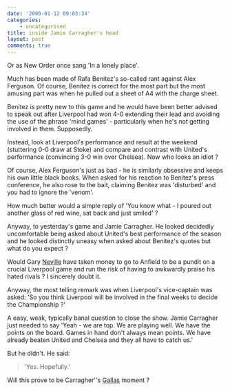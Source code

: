 ```yaml
---
date: '2009-01-12 09:03:34'
categories:
    - uncategorised
title: inside Jamie Carragher's head
layout: post
comments: true
---
```


Or as New Order once sang 'In a lonely place'.

Much has been made of Rafa Benitez's so-called rant against Alex
Ferguson. Of course, Benitez is correct for the most part but the most
amusing part was when he pulled out a sheet of A4 with the charge sheet.

Benitez is pretty new to this game and he would have been better advised
to speak out after Liverpool had won 4-0 extending their lead and
avoiding the use of the phrase 'mind games' - particularly when he's not
getting involved in them. Supposedly.

Instead, look at Liverpool's performance and result at the weekend
(stuttering 0-0 draw at Stoke) and compare and contrast with United's
performance (convincing 3-0 win over Chelsea). Now who looks an idiot ?

Of course, Alex Ferguson's just as bad - he is similarly obsessive and
keeps his own little black books. When asked for his reaction to
Benitez's press conference, he also rose to the bait, claiming Benitez
was 'disturbed' and you had to ignore the 'venom'.

How much better would a simple reply of 'You know what - I poured out
another glass of red wine, sat back and just smiled' ?

Anyway, to yesterday's game and Jamie Carragher. He looked decidedly
uncomfortable being asked about United's best performance of the season
and he looked distinctly uneasy when asked about Benitez's quotes but
what do you expect ?

Would Gary
[Neville](http://www.nbrightside.com/blog/2006/01/26/gary-neville-no-apology-whatsoever)
have taken money to go to Anfield to be a pundit on a crucial Liverpool
game and run the risk of having to awkwardly praise his hated rivals ? I
sincerely doubt it.

Anyway, the most telling remark was when Liverpool's vice-captain was
asked: 'So you think Liverpool will be involved in the final weeks to
decide the Championship ?'

A easy, weak, typically banal question to close the show. Jamie
Carragher just needed to say 'Yeah - we are top. We are playing well. We
have the points on the board. Games in hand don't always mean points. We
have already beaten United and Chelsea and they all have to catch us.'

But he didn't. He said:

> 'Yes. Hopefully.'

Will this prove to be Carragher''s
[Gallas](http://www.nbrightside.com/blog/2008/02/26/top-premiership-star-sectioned)
moment ?
